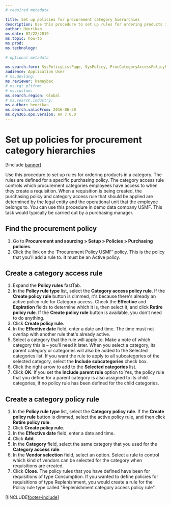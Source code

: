 ```yaml
--- 
# required metadata 
 
title: Set up policies for procurement category hierarchies
description: Use this procedure to set up rules for ordering products in a category. 
author: Henrikan
ms.date: 07/22/2019
ms.topic: how-to 
ms.prod:  
ms.technology:  
 
# optional metadata 
 
ms.search.form: SysPolicyListPage, SysPolicy, ProcCategoryAccessPolicyRule, ProcCategoryPolicyRule, EcoResCategorySingleLookup   
audience: Application User 
# ms.devlang:  
ms.reviewer: kamaybac
# ms.tgt_pltfrm:  
# ms.custom:  
ms.search.region: Global
# ms.search.industry: 
ms.author: henrikan
ms.search.validFrom: 2016-06-30 
ms.dyn365.ops.version: AX 7.0.0 
---
```

# Set up policies for procurement category hierarchies

[!include [banner](../../includes/banner.md)]

Use this procedure to set up rules for ordering products in a category. The rules are defined for a specific purchasing policy. The category access rule controls which procurement categories employees have access to when they create a requisition. When a requisition is being created, the purchasing policy and category access rule that should be applied are determined by the legal entity and the operational unit that the employee belongs to. You can use this procedure in demo data company USMF. This task would typically be carried out by a purchasing manager.


## Find the procurement policy
1. Go to **Procurement and sourcing > Setup > Policies > Purchasing policies**.
2. Click the link on the 'Procurement Policy USMF' policy. This is the policy that you'll add a rule to. It must be an Active policy.  

## Create a category access rule
1. Expand the **Policy rules** fastTab.
2. In the **Policy rule type** list, select the **Category access policy rule**. If the **Create policy rule** button is dimmed, it's because there's already an active policy rule for Category access. Check the **Effective** and **Expiration** fields to determine which it is, then select it, and click **Retire policy rule**. If the **Create policy rule** button is available, you don't need to do anything.  
3. Click **Create policy rule**.
4. In the **Effective date** field, enter a date and time. The time must not overlap with another rule that's already active.  
5. Select a category that the rule will apply to. Make a note of which category this is – you'll need it later. When you select a category, its parent category or categories will also be added to the Selected categories list. If you want the rule to apply to all subcategories of the selected category, select the **Include subcategories** check box.
6. Click the right arrow to add to the **Selected categories** list.  
4. Click **OK**. If you set the **Include parent rule** option to Yes, the policy rule that you define for a parent category is also assigned to its child categories, if no policy rule has been defined for the child categories.

## Create a category policy rule
1. In the **Policy rule type** list, select the **Category policy rule**. If the **Create policy rule** button is dimmed, select the active policy rule, and then click **Retire policy rule**.  
2. Click **Create policy rule**.
3. In the **Effective date** field, enter a date and time.
4. Click **Add**.
5. In the **Category** field, select the same category that you used for the **Category access rule**.
6. In the **Vendor selection** field, select an option. Select a rule to control which kind of vendors can be selected for the category when requisitions are created.  
7. Click **Close**. The policy rules that you have defined have been for requisitions of type Consumption. If you wanted to define policies for requisitions of type Replenishment, you would create a rule for the Policy rule type called "Replenishment category access policy rule".  



[!INCLUDE[footer-include](../../../includes/footer-banner.md)]
